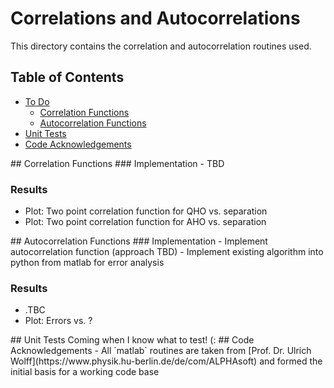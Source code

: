 Correlations and Autocorrelations
===============
This directory contains the correlation and autocorrelation routines used.

## Table of Contents
 - [To Do](#td)
	 * [Correlation Functions](#td-corr)
	 * [Autocorrelation Functions](#td-acorr)
 - [Unit Tests](#unit-tests)
 - [Code Acknowledgements](#ak)

<a name="td"/>
<a name="td-corr"/>
## Correlation Functions
### Implementation
 - TBD
 
### Results
 - Plot: Two point correlation function for QHO vs. separation
 - Plot: Two point correlation function for AHO vs. separation
 
<a name="td-acorr"/>
## Autocorrelation Functions
### Implementation
 - Implement autocorrelation function (approach TBD)
 - Implement existing algorithm into python from matlab for error analysis
 
### Results
 - .TBC
 - Plot: Errors vs. ?

<a name="tests"/>
## Unit Tests
Coming when I know what to test! (:

<a name="ak"/>
## Code Acknowledgements
  - All `matlab` routines are taken from [Prof. Dr. Ulrich Wolff](https://www.physik.hu-berlin.de/de/com/ALPHAsoft) and formed the initial basis for a working code base